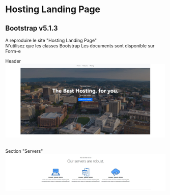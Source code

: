 # Hosting Landing Page
## Bootstrap v5.1.3

A reproduire le site "Hosting Landing Page"  
N'utilisez que les classes Bootstrap
Les documents sont disponible sur Form-e

Header
![Header](profile/img/1.jpg)&nbsp;&nbsp;  

Section "Servers"  
![Servers](profile/img/2.jpg)&nbsp;&nbsp;  

